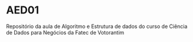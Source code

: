 # AED01
Repositório da aula de Algoritmo e Estrutura de dados do curso de Ciência de Dados para Negócios da Fatec de Votorantim
